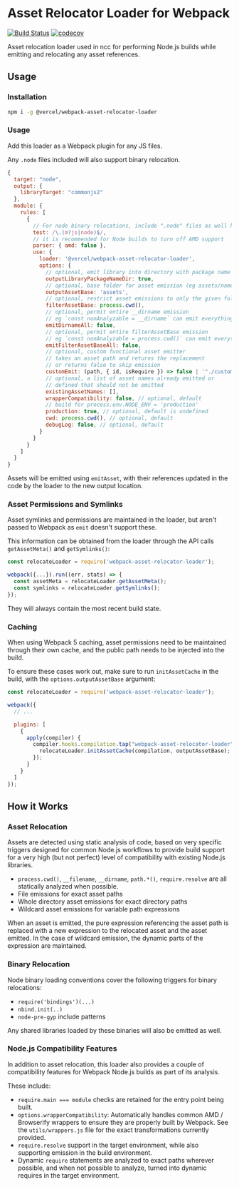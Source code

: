 # Asset Relocator Loader for Webpack

[![Build Status](https://circleci.com/gh/vercel/webpack-asset-relocator-loader.svg?&style=shield)](https://circleci.com/gh/vercel/workflows/webpack-asset-relocator-loader)
[![codecov](https://codecov.io/gh/vercel/webpack-asset-relocator-loader/branch/main/graph/badge.svg)](https://codecov.io/gh/vercel/webpack-asset-relocator-loader)

Asset relocation loader used in ncc for performing Node.js builds while emitting and relocating any asset references.

## Usage

### Installation
```bash
npm i -g @vercel/webpack-asset-relocator-loader
```

### Usage

Add this loader as a Webpack plugin for any JS files.

Any `.node` files included will also support binary relocation.

```js
{
  target: "node",
  output: {
    libraryTarget: "commonjs2"
  },
  module: {
    rules: [
      {
        // For node binary relocations, include ".node" files as well here
        test: /\.(m?js|node)$/,
        // it is recommended for Node builds to turn off AMD support
        parser: { amd: false },
        use: {
          loader: '@vercel/webpack-asset-relocator-loader',
          options: {
            // optional, emit library into directory with package name
            outputLibraryPackageNameDir: true,
            // optional, base folder for asset emission (eg assets/name.ext)
            outputAssetBase: 'assets',
            // optional, restrict asset emissions to only the given folder.
            filterAssetBase: process.cwd(),
            // optional, permit entire __dirname emission
            // eg `const nonAnalyzable = __dirname` can emit everything in the folder
            emitDirnameAll: false,
            // optional, permit entire filterAssetBase emission
            // eg `const nonAnalyzable = process.cwd()` can emit everything in the cwd()
            emitFilterAssetBaseAll: false,
            // optional, custom functional asset emitter
            // takes an asset path and returns the replacement
            // or returns false to skip emission
            customEmit: (path, { id, isRequire }) => false | '"./custom-replacement"',
            // optional, a list of asset names already emitted or
            // defined that should not be emitted
            existingAssetNames: [],
            wrapperCompatibility: false, // optional, default
            // build for process.env.NODE_ENV = 'production'
            production: true, // optional, default is undefined
            cwd: process.cwd(), // optional, default
            debugLog: false, // optional, default
          }
        }
      }
    ]
  }
}
```

Assets will be emitted using `emitAsset`, with their references updated in the code by the loader to the new output location.

### Asset Permissions and Symlinks

Asset symlinks and permissions are maintained in the loader, but aren't passed to Webpack as `emit` doesn't support these.

This information can be obtained from the loader through the API calls `getAssetMeta()` and `getSymlinks()`:

```js
const relocateLoader = require('webpack-asset-relocator-loader');

webpack({...}).run((err, stats) => {
  const assetMeta = relocateLoader.getAssetMeta();
  const symlinks = relocateLoader.getSymlinks();
});
```

They will always contain the most recent build state.

### Caching

When using Webpack 5 caching, asset permissions need to be maintained through their own cache, and the public path needs to be injected into the build.

To ensure these cases work out, make sure to run `initAssetCache` in the build, with the `options.outputAssetBase` argument:

```js
const relocateLoader = require('webpack-asset-relocator-loader');

webpack({
  // ...

  plugins: [
    {
      apply(compiler) {
        compiler.hooks.compilation.tap("webpack-asset-relocator-loader", compilation => {
          relocateLoader.initAssetCache(compilation, outputAssetBase);
        });
      }
    }
  ]
});
```

## How it Works

### Asset Relocation

Assets are detected using static analysis of code, based on very specific triggers designed for common Node.js workflows to provide build support for a very high (but not perfect) level of compatibility with existing Node.js libraries.

* `process.cwd()`, `__filename`, `__dirname`, `path.*()`, `require.resolve` are all statically analyzed when possible.
* File emissions for exact asset paths
* Whole directory asset emissions for exact directory paths
* Wildcard asset emissions for variable path expressions

When an asset is emitted, the pure expression referencing the asset path is replaced with a new expression to the relocated asset and the asset emitted. In the case of wildcard emission, the dynamic parts of the expression are maintained.

### Binary Relocation

Node binary loading conventions cover the following triggers for binary relocations:
* `require('bindings')(...)`
* `nbind.init(..)`
* `node-pre-gyp` include patterns

Any shared libraries loaded by these binaries will also be emitted as well.

### Node.js Compatibility Features

In addition to asset relocation, this loader also provides a couple
of compatibility features for Webpack Node.js builds as part of its analysis.

These include:

* `require.main === module` checks are retained for the entry point being built.
* `options.wrapperCompatibility`: Automatically handles common AMD / Browserify wrappers to ensure they are properly built by Webpack. See the `utils/wrappers.js` file for the exact transformations currently provided.
* `require.resolve` support in the target environment, while also supporting emission in the build environment.
* Dynamic `require` statements are analyzed to exact paths wherever possible, and when not possible to analyze, turned into dynamic requires in the target environment.
